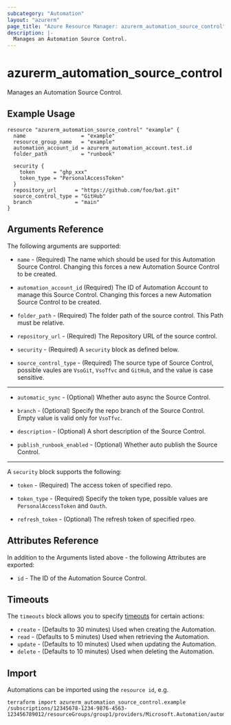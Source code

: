```yaml
---
subcategory: "Automation"
layout: "azurerm"
page_title: "Azure Resource Manager: azurerm_automation_source_control"
description: |-
  Manages an Automation Source Control.
---
```


# azurerm_automation_source_control

Manages an Automation Source Control.

## Example Usage

```hcl
resource "azurerm_automation_source_control" "example" {
  name                  = "example"
  resource_group_name   = "example"
  automation_account_id = azurerm_automation_account.test.id
  folder_path           = "runbook"

  security {
    token      = "ghp_xxx"
    token_type = "PersonalAccessToken"
  }
  repository_url      = "https://github.com/foo/bat.git"
  source_control_type = "GitHub"
  branch              = "main"
}
```

## Arguments Reference

The following arguments are supported:

* `name` - (Required) The name which should be used for this Automation Source Control. Changing this forces a new Automation Source Control to be created.

* `automation_account_id` (Required) The ID of Automation Account to manage this Source Control. Changing this forces a new Automation Source Control to be created.

* `folder_path` - (Required) The folder path of the source control. This Path must be relative.

* `repository_url` - (Required) The Repository URL of the source control.

* `security` - (Required) A `security` block as defined below.

* `source_control_type` - (Required) The source type of Source Control, possible vaules are `VsoGit`, `VsoTfvc` and `GitHub`, and the value is case sensitive.

---

* `automatic_sync` - (Optional) Whether auto async the Source Control.

* `branch` - (Optional) Specify the repo branch of the Source Control. Empty value is valid only for `VsoTfvc`.

* `description` - (Optional) A short description of the Source Control.

* `publish_runbook_enabled` - (Optional) Whether auto publish the Source Control.

---

A `security` block supports the following:

* `token` - (Required) The access token of specified repo.

* `token_type` - (Required) Specify the token type, possible values are `PersonalAccessToken` and `Oauth`.

* `refresh_token` - (Optional) The refresh token of specified rpeo.

## Attributes Reference

In addition to the Arguments listed above - the following Attributes are exported: 

* `id` - The ID of the Automation Source Control.

## Timeouts

The `timeouts` block allows you to specify [timeouts](https://www.terraform.io/language/resources/syntax#operation-timeouts) for certain actions:

* `create` - (Defaults to 30 minutes) Used when creating the Automation.
* `read` - (Defaults to 5 minutes) Used when retrieving the Automation.
* `update` - (Defaults to 10 minutes) Used when updating the Automation.
* `delete` - (Defaults to 10 minutes) Used when deleting the Automation.

## Import

Automations can be imported using the `resource id`, e.g.

```shell
terraform import azurerm_automation_source_control.example /subscriptions/12345678-1234-9876-4563-123456789012/resourceGroups/group1/providers/Microsoft.Automation/automationAccounts/account1/sourceControls/sc1
```
